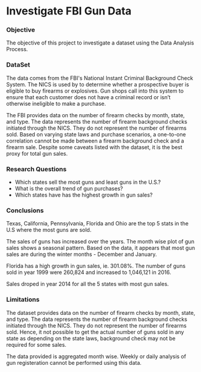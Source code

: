 # Investigate FBI Gun Data

### Objective
The objective of this project to investigate a dataset using the Data Analysis Process.

### DataSet
The data comes from the FBI's National Instant Criminal Background Check System. The NICS is used by to determine whether a prospective buyer is eligible to buy firearms or explosives. Gun shops call into this system to ensure that each customer does not have a criminal record or isn’t otherwise ineligible to make a purchase.

The FBI provides data on the number of firearm checks by month, state, and type. The data represents the number of firearm background checks initiated through the NICS. They do not represent the number of firearms sold. Based on varying state laws and purchase scenarios, a one-to-one correlation cannot be made between a firearm background check and a firearm sale. Despite some caveats listed with the dataset, it is the best proxy for total gun sales.

### Research Questions
- Which states sell the most guns and least guns in the U.S.?
- What is the overall trend of gun purchases?
- Which states have has the highest growth in gun sales?

### Conclusions
Texas, California, Pennsylvania, Florida and Ohio are the top 5 stats in the U.S where the most guns are sold.

The sales of guns has increased over the years. The month wise plot of gun sales shows a seasonal pattern. Based on the data, it appears that most gun sales are during the winter months - December and January.

Florida has a high growth in gun sales, ie. 301.08%. The number of guns sold in year 1999 were 260,824 and increased to 1,046,121 in 2016.

Sales droped in year 2014 for all the 5 states with most gun sales. 

### Limitations

The dataset provides data on the number of firearm checks by month, state, and type. The data represents the number of firearm background checks initiated through the NICS. They do not represent the number of firearms sold. Hence, it not possible to get the actual number of guns sold in any state as depending on the state laws, background check may not be required for some sales.

The data provided is aggregated month wise. Weekly or daily analysis of gun registeration cannot be performed using this data.


